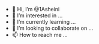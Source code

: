 - 👋 Hi, I’m @1Asheini
- 👀 I’m interested in ...
- 🌱 I’m currently learning ...
- 💞️ I’m looking to collaborate on ...
- 📫 How to reach me ...

<!---
1Asheini/1Asheini is a ✨ special ✨ repository because its `README.md` (this file) appears on your GitHub profile.
You can click the Preview link to take a look at your changes.
--->
